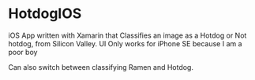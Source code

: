 # HotdogIOS
iOS App written with Xamarin that
Classifies an image as a Hotdog or Not hotdog, from Silicon Valley.
UI Only works for iPhone SE because I am a poor boy

Can also switch between classifying Ramen and Hotdog.
